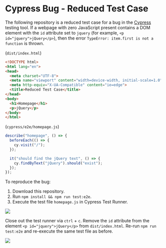 # Cypress Bug - Reduced Test Case

The following repository is a reduced test case for a bug in the [Cypress](https://github.com/cypress-io/cypress) testing tool. If a webpage with zero JavaScript present contains a DOM element with the `id` attribute set to `jquery` (for example, `<p id="jquery">jQuery</p>`), then the error `TypeError: item.first is not a function` is thrown. 

(`dist/index.html`)
```html
<!DOCTYPE html>
<html lang="en">
<head>
  <meta charset="UTF-8">
  <meta name="viewport" content="width=device-width, initial-scale=1.0">
  <meta http-equiv="X-UA-Compatible" content="ie=edge">
  <title>Reduced Test Case</title>
</head>
<body>
  <h1>Homepage</h1>
  <p>jQuery</p>
</body>
</html>
```

(`cypress/e2e/homepage.js`)
```javascript
describe("homepage", () => {
  beforeEach(() => {
    cy.visit("/");
  });

  it("should find the jQuery text", () => {
    cy.findByText("jQuery").should("exist");
  });
});
```

To reproduce the bug:

1. Download this repository.
2. Run `npm install && npm run test:e2e`.
3. Execute the test file `homepage.js` in Cypress Test Runner.

![](https://www.dl.dropboxusercontent.com/s/8hvbcvkljnzctg0/Screenshot%202020-01-18%2002.46.54.png)

Close out the test runner via `ctrl` + `c`. Remove the `id` attribute from the element `<p id="jquery">jQuery</p>` from `dist/index.html`. Re-run `npm run test:e2e` and re-execute the same test file as before.

![](https://www.dl.dropboxusercontent.com/s/aqndudvfve9a51o/Screenshot%202020-01-18%2003.00.45.png)

